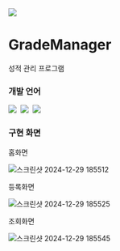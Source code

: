 <img src="https://capsule-render.vercel.app/api?type=waving&color=FFAC49&height=150&section=header&text=&fontSize=50%"/>

# GradeManager
성적 관리 프로그램 

### 개발 언어

<div>
<img src= "https://img.shields.io/badge/HTML-239120?style=for-the-badge&logo=html5&logoColor=white" />&nbsp
<img src= "https://img.shields.io/badge/CSS-239120?&style=for-the-badge&logo=css3&logoColor=white" />&nbsp
<img src= "https://img.shields.io/badge/JavaScript-F7DF1E?style=for-the-badge&logo=JavaScript&logoColor=white" />&nbsp
</div>

### 구현 화면

홈화면

![스크린샷 2024-12-29 185512](https://github.com/user-attachments/assets/7adf7152-10de-47b4-80a2-3fd40b963ffe)

등록화면

![스크린샷 2024-12-29 185525](https://github.com/user-attachments/assets/a0911210-9f29-4025-8880-8a7414ed9f6e)

조회화면

![스크린샷 2024-12-29 185545](https://github.com/user-attachments/assets/34737788-58e5-4efc-ab67-b9a3758c01a6)
